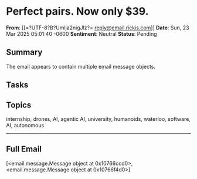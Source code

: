 # Perfect pairs. Now only $39.
**From**: [[=?UTF-8?B?Umlja2nigJlz?=
 <reply@email.rickis.com>]]
**Date**: Sun, 23 Mar 2025 05:01:40 -0600
**Sentiment**: Neutral
**Status**: Pending

## Summary
The email appears to contain multiple email message objects.

## Tasks

## Topics
internship, drones, AI, agentic AI, university, humanoids, waterloo, software, AI, autonomous

---

## Full Email
[<email.message.Message object at 0x10766ccd0>, <email.message.Message object at 0x10766f4d0>]